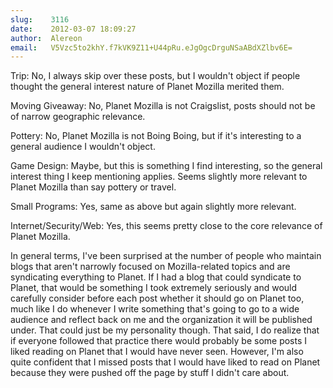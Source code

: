 ```yaml
---
slug:    3116
date:    2012-03-07 18:09:27
author:  Alereon
email:   V5Vzc5to2khY.f7kVK9Z11+U44pRu.eJgOgcDrguNSaABdXZlbv6E=
---
```


Trip: No, I always skip over these posts, but I wouldn't object if people thought the general interest nature of Planet Mozilla merited them.

Moving Giveaway: No, Planet Mozilla is not Craigslist, posts should not be of narrow geographic relevance.

Pottery: No, Planet Mozilla is not Boing Boing, but if it's interesting to a general audience I wouldn't object.

Game Design: Maybe, but this is something I find interesting, so the general interest thing I keep mentioning applies. Seems slightly more relevant to Planet Mozilla than say pottery or travel.

Small Programs: Yes, same as above but again slightly more relevant.

Internet/Security/Web: Yes, this seems pretty close to the core relevance of Planet Mozilla.

In general terms, I've been surprised at the number of people who
maintain blogs that aren't narrowly focused on Mozilla-related topics
and are syndicating everything to Planet. If I had a blog that could
syndicate to Planet, that would be something I took extremely
seriously and would carefully consider before each post whether it
should go on Planet too, much like I do whenever I write something
that's going to go to a wide audience and reflect back on me and the
organization it will be published under. That could just be my
personality though. That said, I do realize that if everyone followed
that practice there would probably be some posts I liked reading on
Planet that I would have never seen. However, I'm also quite confident
that I missed posts that I would have liked to read on Planet because
they were pushed off the page by stuff I didn't care about.
